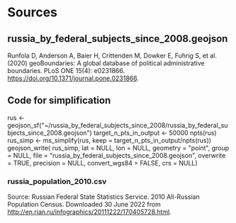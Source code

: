 # Sources

## russia_by_federal_subjects_since_2008.geojson
Runfola D, Anderson A, Baier H, Crittenden M, Dowker E, Fuhrig S, et al. (2020) 
geoBoundaries: A global database of political administrative boundaries. 
PLoS ONE 15(4): e0231866. https://doi.org/10.1371/journal.pone.0231866. 

## Code for simplification
rus <- geojson_sf("~/russia_by_federal_subjects_since_2008/russia_by_federal_subjects_since_2008.geojson")
target_n_pts_in_output <- 50000
npts(rus)
rus_simp <- ms_simplify(rus, keep = target_n_pts_in_output/npts(rus))
geojson_write(
  rus_simp,
  lat = NULL,
  lon = NULL,
  geometry = "point",
  group = NULL,
  file = "russia_by_federal_subjects_since_2008.geojson",
  overwrite = TRUE,
  precision = NULL,
  convert_wgs84 = FALSE,
  crs = NULL)

### russia_population_2010.csv
Source: Russian Federal State Statistics Service. 2010 All-Russian Population Census. Downloaded 30 June 2022 from http://en.rian.ru/infographics/20111222/170405728.html.


